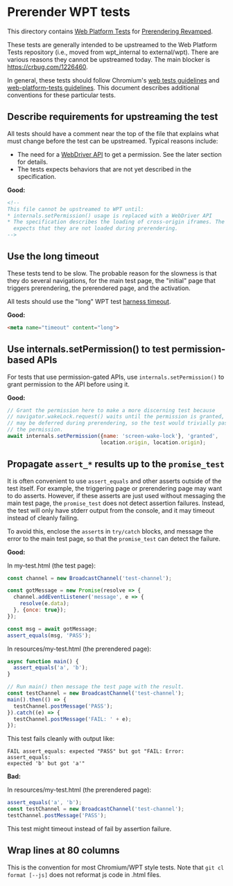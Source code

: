 # Prerender WPT tests

This directory contains [Web Platform
Tests](third_party/blink/web_tests/external/wpt) for [Prerendering
Revamped](https://wicg.github.io/nav-speculation/prerendering.html).

These tests are generally intended to be upstreamed to the Web Platform Tests
repository (i.e., moved from wpt_internal to external/wpt). There are various
reasons they cannot be upstreamed today. The main blocker is
https://crbug.com/1226460.

In general, these tests should follow Chromium's [web tests
guidelines](docs/testing/web_tests_tips.md) and [web-platform-tests
guidelines](/docs/testing/web_platform_tests.md). This document describes
additional conventions for these particular tests.

## Describe requirements for upstreaming the test

All tests should have a comment near the top of the file that explains what must
change before the test can be upstreamed. Typical reasons include:
* The need for a [WebDriver API](https://crbug.com/1226460) to get a permission.
  See the later section for details.
* The tests expects behaviors that are not yet described in the specification.

**Good:**
```html
<!--
This file cannot be upstreamed to WPT until:
* internals.setPermission() usage is replaced with a WebDriver API
* The specification describes the loading of cross-origin iframes. The test
  expects that they are not loaded during prerendering.
-->
```

## Use the long timeout

These tests tend to be slow. The probable reason for the slowness is that they
do several navigations, for the main test page, the "initial" page that triggers
prerendering, the prerendered page, and the activation.

All tests should use the "long" WPT test [harness
timeout](https://web-platform-tests.org/writing-tests/testharness-api.html#harness-timeout).

**Good:**
```html
<meta name="timeout" content="long">
```

## Use internals.setPermission() to test permission-based APIs

For tests that use permission-gated APIs, use `internals.setPermission()` to
grant permission to the API before using it.

**Good:**

```js
// Grant the permission here to make a more discerning test because
// navigator.wakeLock.request() waits until the permission is granted, which
// may be deferred during prerendering, so the test would trivially pass without
// the permission.
await internals.setPermission({name: 'screen-wake-lock'}, 'granted',
                              location.origin, location.origin);
```

## Propagate `assert_*` results up to the `promise_test`

It is often convenient to use `assert_equals` and other asserts outside of the
test itself. For example, the triggering page or prerendering page may want to
do asserts. However, if these asserts are just used without messaging the main
test page, the `promise_test` does not detect assertion failures.  Instead, the
test will only have stderr output from the console, and it may timeout instead
of cleanly failing.

To avoid this, enclose the `assert`s in `try/catch` blocks, and message the
error to the main test page, so that the `promise_test` can detect the failure.

**Good:**

In my-test.html (the test page):
```js
const channel = new BroadcastChannel('test-channel');

const gotMessage = new Promise(resolve => {
  channel.addEventListener('message', e => {
    resolve(e.data);
  }, {once: true});
});

const msg = await gotMessage;
assert_equals(msg, 'PASS');
```

In resources/my-test.html (the prerendered page):
```js
async function main() {
  assert_equals('a', 'b');
}

// Run main() then message the test page with the result.
const testChannel = new BroadcastChannel('test-channel');
main().then(() => {
  testChannel.postMessage('PASS');
}).catch((e) => {
  testChannel.postMessage('FAIL: ' + e);
});
```

This test fails cleanly with output like:
```
FAIL assert_equals: expected "PASS" but got "FAIL: Error: assert_equals:
expected 'b' but got 'a'"
```

**Bad:**

In resources/my-test.html (the prerendered page):

```js
assert_equals('a', 'b');
const testChannel = new BroadcastChannel('test-channel');
testChannel.postMessage('PASS');
```

This test might timeout instead of fail by assertion failure.

## Wrap lines at 80 columns

This is the convention for most Chromium/WPT style tests. Note that
`git cl format [--js]` does not reformat js code in .html files.
